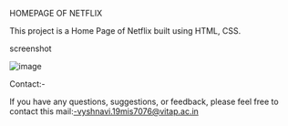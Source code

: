 HOMEPAGE OF NETFLIX



This project is a Home Page of Netflix built using HTML, CSS.

screenshot

![image](https://github.com/JayaSaiVyshnaviKalepalli/BHARAT_SEPTEMBER/assets/127282939/a975a0a2-0ed5-4e3b-889a-00641e72f929)



Contact:-

If you have any questions, suggestions, or feedback, please feel free to contact this mail:-vyshnavi.19mis7076@vitap.ac.in
